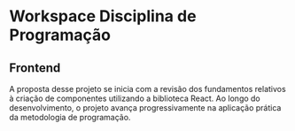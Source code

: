  # Workspace Disciplina de Programação

## Frontend
A proposta desse projeto se inicia com a revisão dos fundamentos relativos à criação de componentes utilizando a biblioteca React. Ao longo do desenvolvimento, o projeto avança progressivamente na aplicação prática da metodologia de programação. 
